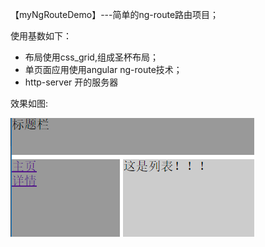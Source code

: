 【myNgRouteDemo】---简单的ng-route路由项目；

使用基数如下：

* 布局使用css_grid,组成圣杯布局；
* 单页面应用使用angular ng-route技术；
* http-server 开的服务器

效果如图:

![ng-route二级导航](https://raw.githubusercontent.com/pingping1122/myAngularProject/master/images/ng-route.png)
